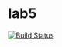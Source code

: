 # lab5
[![Build Status](https://travis-ci.org/KostinaElizaveta/lab5.svg?branch=master)](https://travis-ci.org/KostinaElizaveta/lab5)
